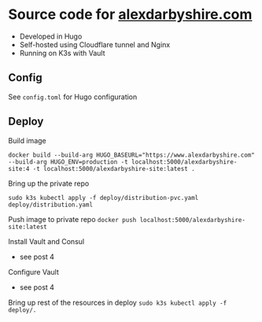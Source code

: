 # Source code for [alexdarbyshire.com](https://www.alexdarbyshire.com)
- Developed in Hugo
- Self-hosted using Cloudflare tunnel and Nginx 
- Running on K3s with Vault 

## Config

See `config.toml` for Hugo configuration

## Deploy
Build image

`docker build --build-arg HUGO_BASEURL="https://www.alexdarbyshire.com" --build-arg HUGO_ENV=production -t localhost:5000/alexdarbyshire-site:4 -t localhost:5000/alexdarbyshire-site:latest .`

Bring up the private repo
```
sudo k3s kubectl apply -f deploy/distribution-pvc.yaml deploy/distribution.yaml
```

Push image to private repo
`docker push localhost:5000/alexdarbyshire-site:latest` 

Install Vault and Consul
- see post 4

Configure Vault
- see post 4

Bring up rest of the resources in deploy
`sudo k3s kubectl apply -f deploy/.`





